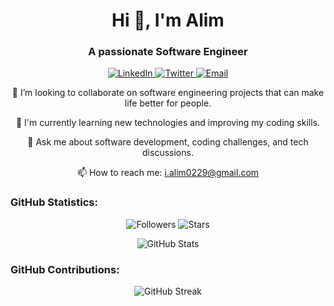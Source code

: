 <h1 align="center">Hi 👋, I'm Alim</h1>
<h3 align="center">A passionate Software Engineer</h3>

<p align="center">
  <a href="https://www.linkedin.com/in/ialim" target="_blank">
    <img src="https://img.shields.io/badge/-LinkedIn-blue?style=flat&logo=linkedin&logoColor=white" alt="LinkedIn" />
  </a>
  <a href="https://twitter.com/your-twitter-handle" target="_blank">
    <img src="https://img.shields.io/badge/-Twitter-blue?style=flat&logo=twitter&logoColor=white" alt="Twitter" />
  </a>
  <a href="mailto:i.alim0229@gmail.com">
    <img src="https://img.shields.io/badge/Email-i.alim0229%40gmail.com-green" alt="Email" />
  </a>
</p>

<p align="center">
  👯 I’m looking to collaborate on software engineering projects that can make life better for people.
</p>

<p align="center">
  🌱 I'm currently learning new technologies and improving my coding skills.
</p>

<p align="center">
  💬 Ask me about software development, coding challenges, and tech discussions.
</p>

<p align="center">
  📫 How to reach me: <a href="mailto:i.alim0229@gmail.com">i.alim0229@gmail.com</a>
</p>

<h3 align="left">GitHub Statistics:</h3>

<p align="center">
  <img src="https://img.shields.io/github/followers/ialim0?style=social" alt="Followers" />
  <img src="https://img.shields.io/github/stars/ialim0?style=social" alt="Stars" />
</p>

<p align="center">
  <img src="https://github-readme-stats-sigma-five.vercel.app/api?username=ialim0&show_icons=true&count_private=true&theme=dark" alt="GitHub Stats" />
</p>

<h3 align="left">GitHub Contributions:</h3>

<p align="center">
  <img src="https://github-readme-streak-stats.herokuapp.com/?user=ialim0&theme=dark" alt="GitHub Streak" />
</p>
